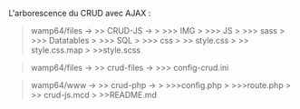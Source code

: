 L'arborescence du CRUD avec AJAX :

> wamp64/files ->
    >> CRUD-JS ->
    >
    >>> IMG
    >
    >>> JS
    >
    >>> sass
    >
    >>> Datatables
    >
    >>> SQL
    >
    >>> css
    >
    >> style.css
    >
    >> style.css.map
    >
    >>style.scss

>wamp64/files ->
    >> crud-files ->
    >>> config-crud.ini

>wamp64/www ->
    >> crud-php ->
    >
    >>>config.php
    >
    >>>route.php
    >
    >> crud-js.mcd
    >
    >>README.md

